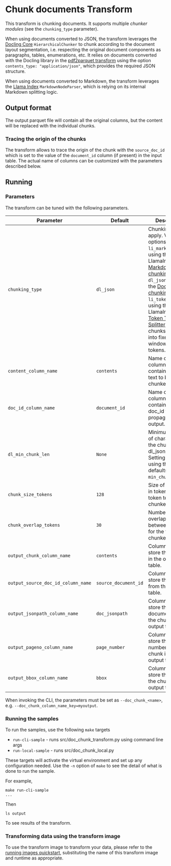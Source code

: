 # Chunk documents Transform 

This transform is chunking documents. It supports multiple _chunker modules_ (see the `chunking_type` parameter).

When using documents converted to JSON, the transform leverages the [Docling Core](https://github.com/DS4SD/docling-core) `HierarchicalChunker`
to chunk according to the document layout segmentation, i.e. respecting the original document components as paragraphs, tables, enumerations, etc.
It relies on documents converted with the Docling library in the [pdf2parquet transform](../../pdf2parquet/python/README.md) using the option `contents_type: "application/json"`,
which provides the required JSON structure.

When using documents converted to Markdown, the transform leverages the [Llama Index](https://docs.llamaindex.ai/en/stable/module_guides/loading/node_parsers/modules/#markdownnodeparser) `MarkdownNodeParser`, which is relying on its internal Markdown splitting logic.

## Output format

The output parquet file will contain all the original columns, but the content will be replaced with the individual chunks.


### Tracing the origin of the chunks

The transform allows to trace the origin of the chunk with the `source_doc_id` which is set to the value of the `document_id` column (if present) in the input table.
The actual name of columns can be customized with the parameters described below.


## Running

### Parameters

The transform can be tuned with the following parameters.


| Parameter  | Default  | Description  |
|------------|----------|--------------|
| `chunking_type`        | `dl_json` | Chunking type to apply. Valid options are `li_markdown` for using the LlamaIndex [Markdown chunking](https://docs.llamaindex.ai/en/stable/module_guides/loading/node_parsers/modules/#markdownnodeparser), `dl_json` for using the [Docling JSON chunking](https://github.com/DS4SD/docling), `li_token_text` for using the LlamaIndex [Token Text Splitter](https://docs.llamaindex.ai/en/stable/api_reference/node_parsers/token_text_splitter/), which chunks the text into fixed-sized windows of tokens. |
| `content_column_name`        | `contents` | Name of the column containing the text to be chunked. |
| `doc_id_column_name`         | `document_id` | Name of the column containing the doc_id to be propagated in the output. |
| `dl_min_chunk_len`           | `None` | Minimum number of characters for the chunk in the dl_json chunker. Setting to None is using the library defaults, i.e. a `min_chunk_len=64`. |
| `chunk_size_tokens`          | `128` | Size of the chunk in tokens for the token text chunker. |
| `chunk_overlap_tokens`       | `30` | Number of tokens overlapping between chunks for the token text chunker. |
| `output_chunk_column_name`   | `contents` | Column name to store the chunks in the output table. |
| `output_source_doc_id_column_name`   | `source_document_id` | Column name to store the `doc_id` from the input table. |
| `output_jsonpath_column_name`| `doc_jsonpath` | Column name to store the document path of the chunk in the output table. |
| `output_pageno_column_name`  | `page_number` | Column name to store the page number of the chunk in the output table. |
| `output_bbox_column_name`    | `bbox` | Column name to store the bbox of the chunk in the output table. |

When invoking the CLI, the parameters must be set as `--doc_chunk_<name>`, e.g. `--doc_chunk_column_name_key=myoutput`.


### Running the samples
To run the samples, use the following `make` targets

* `run-cli-sample` - runs src/doc_chunk_transform.py using command line args
* `run-local-sample` - runs src/doc_chunk_local.py

These targets will activate the virtual environment and set up any configuration needed.
Use the `-n` option of `make` to see the detail of what is done to run the sample.

For example, 
```shell
make run-cli-sample
...
```
Then 
```shell
ls output
```
To see results of the transform.

### Transforming data using the transform image

To use the transform image to transform your data, please refer to the 
[running images quickstart](../../../../doc/quick-start/run-transform-image.md),
substituting the name of this transform image and runtime as appropriate.
